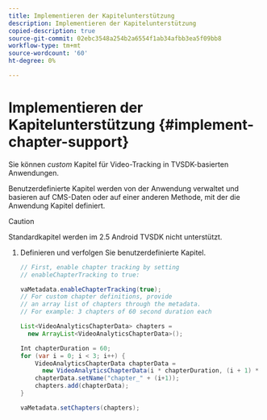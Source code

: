```yaml
---
title: Implementieren der Kapitelunterstützung
description: Implementieren der Kapitelunterstützung
copied-description: true
source-git-commit: 02ebc3548a254b2a6554f1ab34afbb3ea5f09bb8
workflow-type: tm+mt
source-wordcount: '60'
ht-degree: 0%

---
```


# Implementieren der Kapitelunterstützung {#implement-chapter-support}

Sie können *custom* Kapitel für Video-Tracking in TVSDK-basierten Anwendungen.

Benutzerdefinierte Kapitel werden von der Anwendung verwaltet und basieren auf CMS-Daten oder auf einer anderen Methode, mit der die Anwendung Kapitel definiert.

>[!CAUTION]
>
>Standardkapitel werden im 2.5 Android TVSDK nicht unterstützt.

1. Definieren und verfolgen Sie benutzerdefinierte Kapitel.

   ```java
   // First, enable chapter tracking by setting   
   // enableChapterTracking to true: 
   
   vaMetadata.enableChapterTracking(true); 
   // For custom chapter definitions, provide  
   // an array list of chapters through the metadata. 
   // For example: 3 chapters of 60 second duration each 
   
   List<VideoAnalyticsChapterData> chapters =  
     new ArrayList<VideoAnalyticsChapterData>(); 
   
   Int chapterDuration = 60; 
   for (var i = 0; i < 3; i++) { 
       VideoAnalyticsChapterData chapterData =  
         new VideoAnalyticsChapterData(i * chapterDuration, (i + 1) * chapterDuration);  
       chapterData.setName("chapter_" + (i+1)); 
       chapters.add(chapterData); 
   } 
   
   vaMetadata.setChapters(chapters); 
   ```
